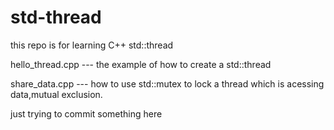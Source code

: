 # std-thread
this repo is for learning C++ std::thread

   hello_thread.cpp --- the example of how to create a std::thread

   

   share_data.cpp    --- how to use std::mutex to lock a thread which is acessing data,mutual exclusion.

 just trying to commit something here

